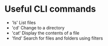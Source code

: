 # Useful CLI commands
 - 'ls'   List files
 - 'cd'   Change to a directory
 - 'cat'  Display the contents of a file
 - 'find' Search for files and folders using filters


